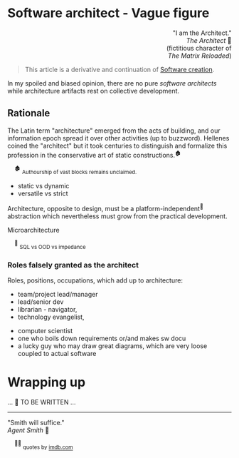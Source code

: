 # Software architect - Vague figure

<p dir=rtl>".I am the Architect"<br>🎦&nbsp;<i>The Architect</i><br/>fictitious character of)<br/>(<i>The Matrix Reloaded</i></p>

> This article is a derivative and continuation of [Software creation](../../software/).

In my spoiled and biased opinion, there are no pure _software architects_ while architecture artifacts rest on collective development.

## Rationale

The Latin term "architecture" emerged from the acts of building, and our information epoch spread it over other activities (up to buzzword). 
Hellenes coined the "architect" but it took centuries to distinguish and formalize this profession in the conservative art of static constructions.<sup>🏚️<sup>

&nbsp;&nbsp;&nbsp;&nbsp;<sup>:derelict_house:</sup> <sub>Authourship of vast blocks remains unclaimed.</sub>

* static vs dynamic
* versatile vs strict

Architecture, opposite to design, must be a platform-independent<sup>🎈</sup> abstraction which nevertheless must grow from the practical development.

Microarchitecture

&nbsp;&nbsp;&nbsp;&nbsp;<sup>🎈</sup> <sub>SQL vs OOD vs impedance</sub>

### Roles falsely granted as the architect

Roles, positions, occupations, which add up to architecture:

* team/project lead/manager
* lead/senior dev
* librarian - navigator,
* technology evangelist,
+ computer scientist
+ one who boils down requirements or/and makes sw docu
+ a lucky guy who may draw great diagrams, which are very loose coupled to actual software

# Wrapping up

... 🚧 TO BE WRITTEN ...

---

"Smith will suffice."\
_Agent Smith_ 🔨

&nbsp;&nbsp;&nbsp;&nbsp;<sup>🎦🔨</sup> <sub>quotes by [imdb.com](https://www.imdb.com/title/tt0234215/quotes/?ref_=tt_trv_qu)</sub>

